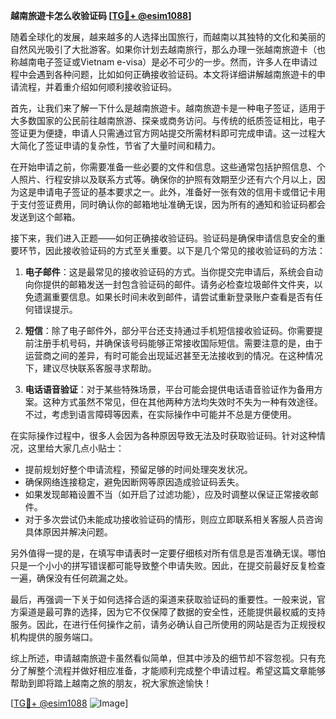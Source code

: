 **越南旅遊卡怎么收验证码 [[TG💪+ @esim1088](https://t.me/s/esim1088)]**

随着全球化的发展，越来越多的人选择出国旅行，而越南以其独特的文化和美丽的自然风光吸引了大批游客。如果你计划去越南旅行，那么办理一张越南旅遊卡（也称越南电子签证或Vietnam e-visa）是必不可少的一步。然而，许多人在申请过程中会遇到各种问题，比如如何正确接收验证码。本文将详细讲解越南旅遊卡的申请流程，并着重介绍如何顺利接收验证码。

首先，让我们来了解一下什么是越南旅遊卡。越南旅遊卡是一种电子签证，适用于大多数国家的公民前往越南旅游、探亲或商务访问。与传统的纸质签证相比，电子签证更为便捷，申请人只需通过官方网站提交所需材料即可完成申请。这一过程大大简化了签证申请的复杂性，节省了大量时间和精力。

在开始申请之前，你需要准备一些必要的文件和信息。这些通常包括护照信息、个人照片、行程安排以及联系方式等。确保你的护照有效期至少还有六个月以上，因为这是申请电子签证的基本要求之一。此外，准备好一张有效的信用卡或借记卡用于支付签证费用，同时确认你的邮箱地址准确无误，因为所有的通知和验证码都会发送到这个邮箱。

接下来，我们进入正题——如何正确接收验证码。验证码是确保申请信息安全的重要环节，因此接收验证码的方式至关重要。以下是几个常见的接收验证码的方法：

1. **电子邮件**：这是最常见的接收验证码的方式。当你提交完申请后，系统会自动向你提供的邮箱发送一封包含验证码的邮件。请务必检查垃圾邮件文件夹，以免遗漏重要信息。如果长时间未收到邮件，请尝试重新登录账户查看是否有任何错误提示。

2. **短信**：除了电子邮件外，部分平台还支持通过手机短信接收验证码。你需要提前注册手机号码，并确保该号码能够正常接收国际短信。需要注意的是，由于运营商之间的差异，有时可能会出现延迟甚至无法接收到的情况。在这种情况下，建议尽快联系客服寻求帮助。

3. **电话语音验证**：对于某些特殊场景，平台可能会提供电话语音验证作为备用方案。这种方式虽然不常见，但在其他两种方法均失效时不失为一种有效途径。不过，考虑到语言障碍等因素，在实际操作中可能并不总是方便使用。

在实际操作过程中，很多人会因为各种原因导致无法及时获取验证码。针对这种情况，这里给大家几点小贴士：
- 提前规划好整个申请流程，预留足够的时间处理突发状况。
- 确保网络连接稳定，避免因断网等原因造成验证码丢失。
- 如果发现邮箱设置不当（如开启了过滤功能），应及时调整以保证正常接收邮件。
- 对于多次尝试仍未能成功接收验证码的情形，则应立即联系相关客服人员咨询具体原因并解决问题。

另外值得一提的是，在填写申请表时一定要仔细核对所有信息是否准确无误。哪怕只是一个小小的拼写错误都可能导致整个申请失败。因此，在提交前最好反复检查一遍，确保没有任何疏漏之处。

最后，再强调一下关于如何选择合适的渠道来获取验证码的重要性。一般来说，官方渠道是最可靠的选择，因为它不仅保障了数据的安全性，还能提供最权威的支持服务。因此，在进行任何操作之前，请务必确认自己所使用的网站是否为正规授权机构提供的服务端口。

综上所述，申请越南旅遊卡虽然看似简单，但其中涉及的细节却不容忽视。只有充分了解整个流程并做好相应准备，才能顺利完成整个申请过程。希望这篇文章能够帮助到即将踏上越南之旅的朋友，祝大家旅途愉快！

[[TG💪+ @esim1088](https://t.me/s/esim1088) ![Image](https://i.postimg.cc/4NQfJmqS/Snipaste-2025-05-13-00-14-12.png)]